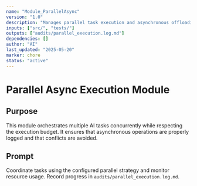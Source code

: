 ```yaml
---
name: "Module_ParallelAsync"
version: "1.0"
description: "Manages parallel task execution and asynchronous offloading in Codex Web-Native environment."
inputs: ["src/", "tests/"]
outputs: ["audits/parallel_execution.log.md"]
dependencies: []
author: "AI"
last_updated: "2025-05-20"
marker: chore
status: "active"
---
```


# Parallel Async Execution Module

## Purpose

This module orchestrates multiple AI tasks concurrently while respecting the execution budget. It ensures that asynchronous operations are properly logged and that conflicts are avoided.

## Prompt

Coordinate tasks using the configured parallel strategy and monitor resource usage. Record progress in `audits/parallel_execution.log.md`.
